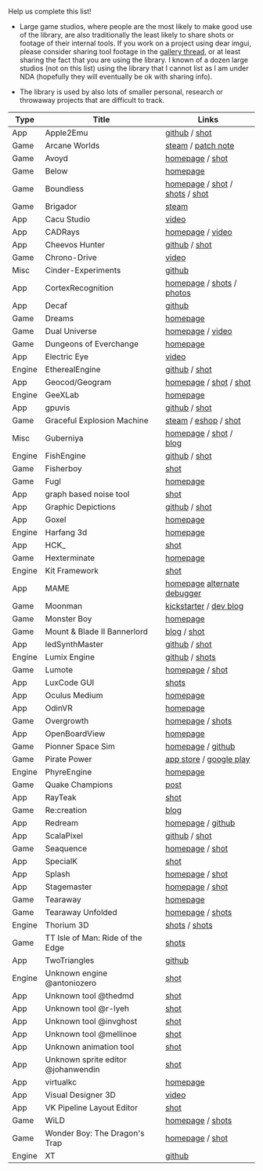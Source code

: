 Help us complete this list!

- Large game studios, where people are the most likely to make good use of the library, are also traditionally the least likely to share shots or footage of their internal tools. If you work on a project using dear imgui, please consider sharing tool footage in the [gallery thread](https://github.com/ocornut/imgui/issues/1269), or at least sharing the fact that you are using the library. I known of a dozen large studios (not on this list) using the library that I cannot list as I am under NDA (hopefully they will eventually be ok with sharing info).

- The library is used by also lots of smaller personal, research or throwaway projects that are difficult to track. 

| Type | Title | Links |
| ---- | ----- | ----- |
| App | Apple2Emu | [github](https://github.com/allender/apple2emu) / [shot](https://github.com/ocornut/imgui/issues/973#issuecomment-280105757)
| Game | Arcane Worlds | [steam](http://steamcommunity.com/app/269610) / [patch note](http://steamcommunity.com/app/269610/discussions/0/357288572127498771)
| Game | Avoyd | [homepage](https://www.enkisoftware.com) / [shot](https://github.com/ocornut/imgui/issues/707#issuecomment-226993714)
| Game | Below | [homepage](http://www.whatliesbelow.com)
| Game | Boundless | [homepage](http://playboundless.com) / [shot](https://github.com/ocornut/imgui/issues/539#issuecomment-234486231) / [shots](https://github.com/ocornut/imgui/issues/539#issuecomment-236357140) / [shot](https://github.com/ocornut/imgui/issues/973#issuecomment-276030982)
| Game | Brigador | [steam](http://store.steampowered.com/app/274500/Brigador_UpArmored_Edition)
| App | Cacu Studio | [video](https://v.qq.com/x/page/i0181kqlx02.html)
| App | CADRays | [homepage](https://www.opencascade.com/content/cadrays) / [video](https://www.youtube.com/watch?v=D6_uGxmhuVk) 
| App | Cheevos Hunter | [github](https://github.com/leiradel/CheevosHunter) / [shot](https://raw.githubusercontent.com/leiradel/CheevosHunter/master/ch.png)
| Game | Chrono-Drive | [video](https://www.youtube.com/watch?v=gFbh4wxZ6DE&feature=youtu.be&t=2m3s) |
| Misc | Cinder-Experiments | [github](https://github.com/simongeilfus/Cinder-Experiments)
| App | CortexRecognition | [homepage](http://www.recognitionrobotics.com) / [shots](https://github.com/ocornut/imgui/issues/123#issuecomment-114941904) / [photos](https://github.com/ocornut/imgui/issues/973#issuecomment-303784406)
| App | Decaf | [github](https://github.com/decaf-emu/decaf-emu)
| Game | Dreams | [homepage](http://dreams.mediamolecule.com) |
| Game | Dual Universe | [homepage](https://www.dualthegame.com) / [video](https://www.youtube.com/watch?v=WTvT4BAg7RI) |
| Game | Dungeons of Everchange | [homepage](http://www.darkgnosis.com/game/dungeons-of-everchange/) |
| App | Electric Eye | [video](https://www.youtube.com/watch?v=uEQ3be0ss2A)
| Engine | EtherealEngine | [github](https://github.com/volcoma/EtherealEngine) / [shot](https://github.com/ocornut/imgui/issues/973#issuecomment-276082731)
| App | Geocod/Geogram | [homepage](http://homepages.loria.fr/BLevy/GEOGRAM) / [shot](https://github.com/ocornut/imgui/issues/772#issuecomment-249678740) / [shot](https://github.com/ocornut/imgui/issues/772#issuecomment-270942101) |
| Engine | GeeXLab | [homepage](http://www.geeks3d.com/geexlab/)
| App | gpuvis | [github](https://github.com/mikesart/gpuvis) / [shot](https://github.com/ocornut/imgui/issues/1269#issuecomment-325657871)
| Game | Graceful Explosion Machine | [steam](http://store.steampowered.com/app/575450/Graceful_Explosion_Machine) / [eshop](http://www.nintendo.com/games/detail/graceful-explosion-machine-switch) / [shot](https://github.com/ocornut/imgui/issues/973#issuecomment-297435445)
| Misc | Guberniya | [homepage](http://www.pouet.net/prod.php?which=69652) / [shot](https://github.com/ocornut/imgui/issues/973#issuecomment-298192944) / [blog](http://www.lofibucket.com/articles/64k_intro.html#the-tool)
| Engine | FishEngine | [github](https://github.com/yushroom/FishEngine) / [shot](https://github.com/ocornut/imgui/issues/973#issuecomment-282622054)
| Game | Fisherboy | [shot](https://github.com/ocornut/imgui/issues/973#issuecomment-315665148) |
| Game | Fugl | [homepage](http://fuglgame.com) |
| App | graph based noise tool | [shot](https://github.com/ocornut/imgui/issues/973#issuecomment-288334906)
| App | Graphic Depictions | [github](https://github.com/blackhole89/graphicdepictions) / [shot](https://github.com/ocornut/imgui/issues/772#issuecomment-254023884) 
| App | Goxel | [homepage](https://guillaumechereau.github.io/goxel)
| Engine | Harfang 3d | [homepage](https://www.harfang3d.com)
| App | HCK_ | [shot](https://github.com/ocornut/imgui/issues/973#issuecomment-274636854)
| Game | Hexterminate | [homepage](http://www.pedro-nunes.net/hexterminate/)
| Engine | Kit Framework | [shot](https://github.com/ocornut/imgui/issues/539#issuecomment-226131049)
| App | MAME | [homepage](http://mamedev.org/) [alternate debugger](https://github.com/ocornut/imgui/issues/539#issuecomment-211326923)
| Game | Moonman | [kickstarter](https://www.kickstarter.com/projects/eigenbom/moonman) / [dev blog](http://discuss.moonman.io/t/june-12-2016/1478)
| Game | Monster Boy | [homepage](http://www.monsterboy.com)
| Game | Mount & Blade II Bannerlord | [blog](https://www.taleworlds.com/en/Games/Bannerlord/Blog/25) / [shot](https://user-images.githubusercontent.com/8225057/30460822-b4e9cadc-99b9-11e7-97fd-377a615b1e4e.jpg)
| App | ledSynthMaster | [github](https://github.com/olekristensen/ledSynthMaster) / [shot](https://github.com/ocornut/imgui/issues/539#issuecomment-233914952)
| Engine | Lumix Engine | [github](https://github.com/nem0/LumixEngine) / [shots](https://github.com/ocornut/imgui/issues/1269#issuecomment-322048463)
| Game | Lumote | [homepage](http://www.luminawesome.com) / [shot](https://github.com/ocornut/imgui/issues/539#issuecomment-199952613)
| App | LuxCode GUI | [shots](https://github.com/ocornut/imgui/issues/123#issuecomment-163197372)
| App | Oculus Medium | [homepage](https://www.oculus.com/medium/)
| App | OdinVR | [homepage](http://odenvr.com)
| Game | Overgrowth | [homepage](http://www.wolfire.com/overgrowth) / [shots](https://github.com/ocornut/imgui/issues/973#issuecomment-277081512)
| App | OpenBoardView | [homepage](http://openboardview.org)
| Game | Pionner Space Sim | [homepage](https://pioneerspacesim.net/) / [github](https://github.com/pioneerspacesim/pioneer)
| Game | Pirate Power | [app store](https://itunes.apple.com/us/app/pirate-power/id605057245) / [google play](https://play.google.com/store/apps/details?id=com.godzilab.happypirate&hl=en)
| Engine | PhyreEngine | [homepage](http://rdwest.playstation.com/research-technology/phyreengine)
| Game | Quake Champions | [post](https://www.unknowncheats.me/forum/quake-champions/212973-quake-champions-using-imgui.html)
| App | RayTeak | [shot](https://github.com/ocornut/imgui/issues/772#issuecomment-248678671)
| Game | Re:creation | [blog](https://eliasdaler.github.io/) |
| App | Redream | [homepage](https://github.com/inolen/redream) / [github](https://github.com/inolen/redream/)
| App | ScalaPixel | [github](https://github.com/lapinozz/ScalaPixel) / [shot](https://github.com/ocornut/imgui/issues/772#issuecomment-248404445)
| Game | Seaquence | [homepage](http://okaynokay.xyz/seaquence) / [shot](https://github.com/ocornut/imgui/issues/973#issuecomment-308277401)
| App | SpecialK | [shot](https://github.com/ocornut/imgui/issues/973#issuecomment-295128588)
| App | Splash | [homepage](https://github.com/paperManu/splash/wiki) / [shot](https://github.com/ocornut/imgui/issues/539#issuecomment-192671061)
| App | Stagemaster | [homepage](http://cityboundsim.com/devblog/introducing-stagemaster) / [shot](https://github.com/ocornut/imgui/issues/973#issuecomment-299647845)
| Game | Tearaway | [homepage](http://tearaway.mediamolecule.com/)
| Game | Tearaway Unfolded | [homepage](http://tearaway.mediamolecule.com/) / [shots](https://github.com/ocornut/imgui/issues/539#issuecomment-193710713)
| Engine | Thorium 3D | [shots](https://github.com/ocornut/imgui/issues/772#issuecomment-268208362) / [shots](https://github.com/ocornut/imgui/issues/973#issuecomment-286752876)
| Game | TT Isle of Man: Ride of the Edge | [shots](https://github.com/ocornut/imgui/issues/1269#issuecomment-322049726)
| App | TwoTriangles | [github](https://github.com/fabioarnold/TwoTriangles)
| Engine | Unknown engine @antoniozero | [shot](https://github.com/ocornut/imgui/issues/1269#issuecomment-320994182)
| App | Unknown tool @thedmd | [shot](https://github.com/ocornut/imgui/issues/772#issuecomment-239956235)
| App | Unknown tool @r-lyeh | [shot](https://github.com/ocornut/imgui/issues/772#issuecomment-244512595)
| App | Unknown tool @invghost | [shot](https://github.com/ocornut/imgui/issues/772#issuecomment-257132835)
| App | Unknown tool @mellinoe | [shot](https://github.com/ocornut/imgui/issues/973#issuecomment-274290052)
| App | Unknown animation tool | [shot](https://github.com/ocornut/imgui/issues/772#issuecomment-241142663)
| App | Unknown sprite editor @johanwendin | [shot](https://github.com/ocornut/imgui/issues/973#issuecomment-294857022)
| App | virtualkc | [homepage](http://floooh.github.io/virtualkc) |
| App | Visual Designer 3D | [video](https://www.youtube.com/watch?v=211NzYhNSFQ)
| App | VK Pipeline Layout Editor | [shot](https://github.com/ocornut/imgui/issues/539#issuecomment-236273659)
| Game | WiLD | [homepage](http://www.wildsheepstudio.com) / [shots](https://github.com/ocornut/imgui/issues/539#issuecomment-193720307) |
| Game | Wonder Boy: The Dragon's Trap | [homepage](http://www.TheDragonsTrap.com) / [shot](https://github.com/ocornut/imgui/issues/772#issuecomment-262975159) |
| Engine | XT | [github](https://github.com/invghost/XT) |
